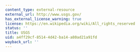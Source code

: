 ```yaml
---
content_type: external-resource
external_url: http://www.usgs.gov/
has_external_license_warning: true
license: https://en.wikipedia.org/wiki/All_rights_reserved
status: ''
title: USGS
uid: a4ff29cf-8514-4d42-ba14-a80ad21a91fd
wayback_url: ''
---
```

